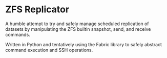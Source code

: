 # ZFS Replicator

A humble attempt to try and safely manage scheduled replication of datasets
by manipulating the ZFS builtin snapshot, send, and receive commands. 

Written in Python and tentatively using the Fabric library to safely abstract 
command execution and SSH operations.



